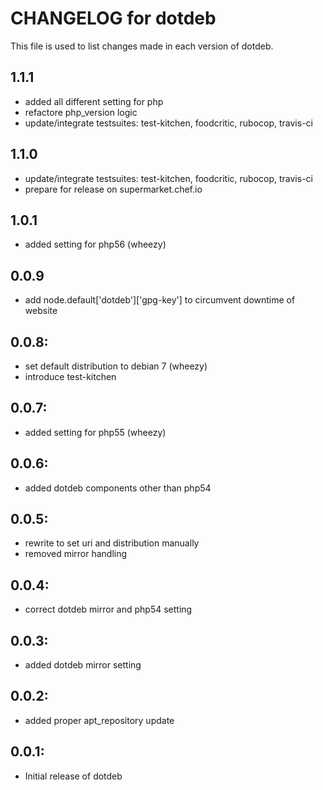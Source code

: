 # CHANGELOG for dotdeb

This file is used to list changes made in each version of dotdeb.

## 1.1.1

* added all different setting for php
* refactore php_version logic
* update/integrate testsuites: test-kitchen, foodcritic, rubocop, travis-ci

## 1.1.0

* update/integrate testsuites: test-kitchen, foodcritic, rubocop, travis-ci
* prepare for release on supermarket.chef.io

## 1.0.1

* added setting for php56 (wheezy)

## 0.0.9

* add node.default['dotdeb']['gpg-key'] to circumvent downtime of website

## 0.0.8:

* set default distribution to debian 7 (wheezy)
* introduce test-kitchen

## 0.0.7:

* added setting for php55 (wheezy)

## 0.0.6:

* added dotdeb components other than php54

## 0.0.5:

* rewrite to set uri and distribution manually
* removed mirror handling

## 0.0.4:

* correct dotdeb mirror and php54 setting

## 0.0.3:

* added dotdeb mirror setting

## 0.0.2:

* added proper apt_repository update

## 0.0.1:

* Initial release of dotdeb